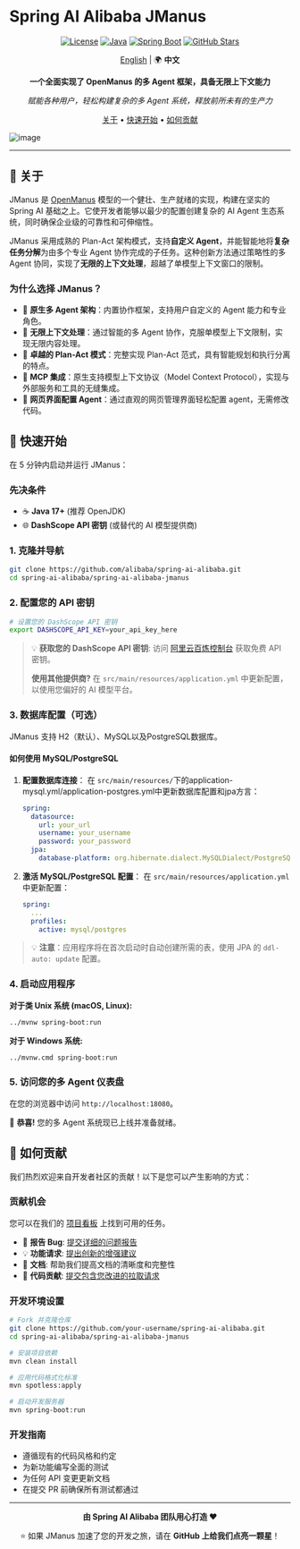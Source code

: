 # Spring AI Alibaba JManus

<div align="center">

[![License](https://img.shields.io/badge/license-Apache%202-blue.svg)](LICENSE)
[![Java](https://img.shields.io/badge/Java-17+-orange.svg)](https://openjdk.java.net/)
[![Spring Boot](https://img.shields.io/badge/Spring%20Boot-3.x-green.svg)](https://spring.io/projects/spring-boot)
[![GitHub Stars](https://img.shields.io/github/stars/alibaba/spring-ai-alibaba.svg)](https://github.com/alibaba/spring-ai-alibaba/stargazers)

[English](./README.md) | 🌍 **中文**

**一个全面实现了 OpenManus 的多 Agent 框架，具备无限上下文能力**

*赋能各种用户，轻松构建复杂的多 Agent 系统，释放前所未有的生产力*

[关于](#-关于) • [快速开始](#-快速开始) • [如何贡献](#-如何贡献)

</div>

![image](https://github.com/user-attachments/assets/07feeb29-c410-4f56-89bf-532210bc1b63)

---

## 🎯 关于

JManus 是 [OpenManus](https://github.com/FoundationAgents/OpenManus) 模型的一个健壮、生产就绪的实现，构建在坚实的 Spring AI 基础之上。它使开发者能够以最少的配置创建复杂的 AI Agent 生态系统，同时确保企业级的可靠性和可伸缩性。

JManus 采用成熟的 Plan-Act 架构模式，支持**自定义 Agent**，并能智能地将**复杂任务分解**为由多个专业 Agent 协作完成的子任务。这种创新方法通过策略性的多 Agent 协同，实现了**无限的上下文处理**，超越了单模型上下文窗口的限制。

### 为什么选择 JManus？

- 🤖 **原生多 Agent 架构**：内置协作框架，支持用户自定义的 Agent 能力和专业角色。
- 🌊 **无限上下文处理**：通过智能的多 Agent 协作，克服单模型上下文限制，实现无限内容处理。
- 🎯 **卓越的 Plan-Act 模式**：完整实现 Plan-Act 范式，具有智能规划和执行分离的特点。
- 🔗 **MCP 集成**：原生支持模型上下文协议（Model Context Protocol），实现与外部服务和工具的无缝集成。
- 📜 **网页界面配置 Agent**：通过直观的网页管理界面轻松配置 agent，无需修改代码。

## 🚀 快速开始

在 5 分钟内启动并运行 JManus：

### 先决条件

- ☕ **Java 17+** (推荐 OpenJDK)
- 🌐 **DashScope API 密钥** (或替代的 AI 模型提供商)

### 1. 克隆并导航

```bash
git clone https://github.com/alibaba/spring-ai-alibaba.git
cd spring-ai-alibaba/spring-ai-alibaba-jmanus
```

### 2. 配置您的 API 密钥

```bash
# 设置您的 DashScope API 密钥
export DASHSCOPE_API_KEY=your_api_key_here
```

> 💡 **获取您的 DashScope API 密钥**: 访问 [阿里云百炼控制台](https://bailian.console.aliyun.com/?tab=model#/api-key) 获取免费 API 密钥。
>
> **使用其他提供商?** 在 `src/main/resources/application.yml` 中更新配置，以使用您偏好的 AI 模型平台。

### 3. 数据库配置（可选）

JManus 支持 H2（默认）、MySQL以及PostgreSQL数据库。

#### 如何使用 MySQL/PostgreSQL

1. **配置数据库连接**：
   在 `src/main/resources/`下的application-mysql.yml/application-postgres.yml中更新数据库配置和jpa方言：

   ```yaml
   spring:
     datasource:
       url: your_url
       username: your_username
       password: your_password
     jpa:
       database-platform: org.hibernate.dialect.MySQLDialect/PostgreSQLDialect
   ```

2. **激活 MySQL/PostgreSQL 配置**：
   在 `src/main/resources/application.yml` 中更新配置：

   ```yaml
   spring:
     ...
     profiles:
       active: mysql/postgres  
   ```

> 💡 **注意**：应用程序将在首次启动时自动创建所需的表，使用 JPA 的 `ddl-auto: update` 配置。

### 4. 启动应用程序

**对于类 Unix 系统 (macOS, Linux):**
```bash
../mvnw spring-boot:run
```

**对于 Windows 系统:**
```bash
../mvnw.cmd spring-boot:run
```

### 5. 访问您的多 Agent 仪表盘

在您的浏览器中访问 `http://localhost:18080`。

🎉 **恭喜!** 您的多 Agent 系统现已上线并准备就绪。

## 🤝 如何贡献

我们热烈欢迎来自开发者社区的贡献！以下是您可以产生影响的方式：

### 贡献机会

您可以在我们的 [项目看板](https://github.com/orgs/alibaba/projects/24) 上找到可用的任务。

- 🐛 **报告 Bug**: [提交详细的问题报告](https://github.com/alibaba/spring-ai-alibaba/issues)
- 💡 **功能请求**: [提出创新的增强建议](https://github.com/alibaba/spring-ai-alibaba/issues)
- 📝 **文档**: 帮助我们提高文档的清晰度和完整性
- 🔧 **代码贡献**: [提交包含您改进的拉取请求](https://github.com/alibaba/spring-ai-alibaba/pulls)

### 开发环境设置

```bash
# Fork 并克隆仓库
git clone https://github.com/your-username/spring-ai-alibaba.git
cd spring-ai-alibaba/spring-ai-alibaba-jmanus

# 安装项目依赖
mvn clean install

# 应用代码格式化标准
mvn spotless:apply

# 启动开发服务器
mvn spring-boot:run
```

### 开发指南

- 遵循现有的代码风格和约定
- 为新功能编写全面的测试
- 为任何 API 变更更新文档
- 在提交 PR 前确保所有测试都通过

---

<div align="center">

**由 Spring AI Alibaba 团队用心打造 ❤️**

⭐ 如果 JManus 加速了您的开发之旅，请在 **GitHub 上给我们点亮一颗星**！

</div>
